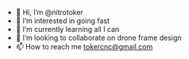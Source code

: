 - 👋 Hi, I’m @nitrotoker
- 👀 I’m interested in going fast
- 🌱 I’m currently learning all I can
- 💞️ I’m looking to collaborate on drone frame design 
- 📫 How to reach me tokercnc@gmail.com 

<!---
nitrotoker/nitrotoker is a ✨ special ✨ repository because its `README.md` (this file) appears on your GitHub profile.
You can click the Preview link to take a look at your changes.
--->
